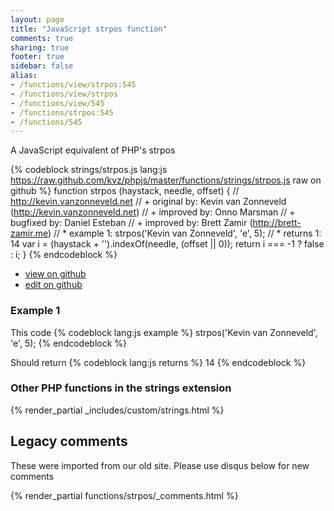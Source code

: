 ```yaml
---
layout: page
title: "JavaScript strpos function"
comments: true
sharing: true
footer: true
sidebar: false
alias:
- /functions/view/strpos:545
- /functions/view/strpos
- /functions/view/545
- /functions/strpos:545
- /functions/545
---
```

<!-- Generated by Rakefile:build -->
A JavaScript equivalent of PHP's strpos

{% codeblock strings/strpos.js lang:js https://raw.github.com/kvz/phpjs/master/functions/strings/strpos.js raw on github %}
function strpos (haystack, needle, offset) {
  // http://kevin.vanzonneveld.net
  // +   original by: Kevin van Zonneveld (http://kevin.vanzonneveld.net)
  // +   improved by: Onno Marsman
  // +   bugfixed by: Daniel Esteban
  // +   improved by: Brett Zamir (http://brett-zamir.me)
  // *     example 1: strpos('Kevin van Zonneveld', 'e', 5);
  // *     returns 1: 14
  var i = (haystack + '').indexOf(needle, (offset || 0));
  return i === -1 ? false : i;
}
{% endcodeblock %}

 - [view on github](https://github.com/kvz/phpjs/blob/master/functions/strings/strpos.js)
 - [edit on github](https://github.com/kvz/phpjs/edit/master/functions/strings/strpos.js)

### Example 1
This code
{% codeblock lang:js example %}
strpos('Kevin van Zonneveld', 'e', 5);
{% endcodeblock %}

Should return
{% codeblock lang:js returns %}
14
{% endcodeblock %}


### Other PHP functions in the strings extension
{% render_partial _includes/custom/strings.html %}
## Legacy comments
These were imported from our old site. Please use disqus below for new comments
<div style="overflow-y: scroll; max-height: 500px;">
{% render_partial functions/strpos/_comments.html %}
</div>
